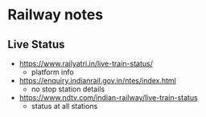 # Railway notes

## Live Status
- https://www.railyatri.in/live-train-status/
	- platform info
- https://enquiry.indianrail.gov.in/ntes/index.html
	- no stop station details
- https://www.ndtv.com/indian-railway/live-train-status
	- status at all stations
